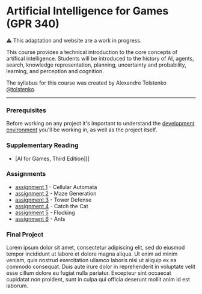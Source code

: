 # Artificial Intelligence for Games (GPR 340)

<div class="alert alert-warning" role="alert">
  ⚠️ This adaptation and website are a work in progress.
</div>

This course provides a technical introduction to the core concepts of artifical intelligence. Students will be introduced to the history of AI, agents, search, knowledge representation, planning, uncertainty and probability, learning, and perception and cognition.

The syllabus for this course was created by Alexandre Tolstenko [@tolstenko][].

---

### Prerequisites

Before working on any project it's important to understand the [development environment][] you'll be working in, as well as the project itself.


### Supplementary Reading

*   [AI for Games, Third Edition][]


### Assignments

*   [assignment 1][] - Cellular Automata
*   [assignment 2][] - Maze Generation
*   [assignment 3][] - Tower Defense
*   [assignment 4][] - Catch the Cat
*   [assignment 5][] - Flocking
*   [assignment 6][] - Ants


### Final Project

Lorem ipsum dolor sit amet, consectetur adipiscing elit, sed do eiusmod tempor incididunt ut labore et dolore magna aliqua. Ut enim ad minim veniam, quis nostrud exercitation ullamco laboris nisi ut aliquip ex ea commodo consequat. Duis aute irure dolor in reprehenderit in voluptate velit esse cillum dolore eu fugiat nulla pariatur. Excepteur sint occaecat cupidatat non proident, sunt in culpa qui officia deserunt mollit anim id est laborum.


[@tolstenko]: https://github.com/tolstenko
[OpenGL SuperBible]: https://www.amazon.ca/AI-Games-Third-Ian-Millington-ebook/dp/B07PYGNV64?ref_=ast_author_mpb
[FAQ]: faq.html
[assignment 1]: cellular_automata.html
[assignment 2]: maze_generation.html
[assignment 3]: tower_defense.html
[assignment 4]: catch_the_cat.html
[assignment 5]: flocking.html
[assignment 6]: ants.html
[development environment]: environment.html